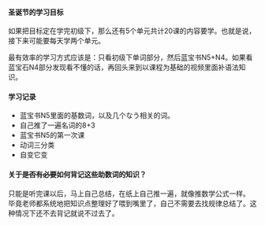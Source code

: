 #### 圣诞节的学习目标

如果把目标定在学完初级下，那么还有5个单元共计20课的内容要学。也就是说，接下来可能要每天学两个单元。

最有效率的学习方式应该是：只看初级下单词部分，然后蓝宝书N5+N4。如果看蓝宝石N4部分发现看不懂的话，再回头来到以课程为基础的视频里面补语法知识。


#### 学习记录
* 蓝宝书N5里面的基数词，以及几个なう相关的词。
* 自己推了一遍名词的8+3
* 蓝宝书N5的第一次课
* 动词三分类
* 自变它变



#### 关于~~是否有必要~~如何背记这些助数词的知识？
只能是听完课以后，马上自己总结，在纸上自己推一遍，就像推数学公式一样。
毕竟老师都系统地把知识点整理好了喂到嘴里了，自己不需要去找规律总结了。这种情况下还不去背记就说不过去了。